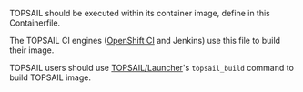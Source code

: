 TOPSAIL should be executed within its container image, define in this Containerfile.

The TOPSAIL CI engines ([OpenShift CI](https://github.com/openshift/release/blob/master/ci-operator/config/openshift-psap/topsail/openshift-psap-topsail-main__rhoai.yaml) and Jenkins) use this file to build their image.

TOPSAIL users should use [TOPSAIL/Launcher](../launcher#readme)'s `topsail_build` command to build TOPSAIL image.
